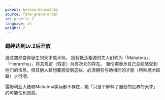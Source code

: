 ```yaml
---
parent: helena-blavatsky
source: fate-grand-order
id: profile-2
language: zh
weight: 2
---
```


### 羁绊达到Lv.2后开放

通过突然变异诞生的天才魔术师。
她将抵达根源的先人们称为「Mahatma」，「Hierarchy」，将其规定（假定）为高次元的存在。
海伦娜表示自己总能感受到他们的信息，但其他人若想要感受到这些，必须拥有与她相同的才能（特殊魔术回路）才行吧。

雷姆利亚大陆和Mahatma实际都不存在，她「只是个解释了自创的世界的天才」的可能性也很高。
